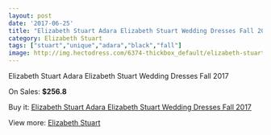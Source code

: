 ```yaml
---
layout: post
date: '2017-06-25'
title: "Elizabeth Stuart Adara Elizabeth Stuart Wedding Dresses Fall 2017"
category: Elizabeth Stuart
tags: ["stuart","unique","adara","black","fall"]
image: http://img.hectodress.com/6374-thickbox_default/elizabeth-stuart-adara-elizabeth-stuart-wedding-dresses-fall-2013.jpg
---
```

Elizabeth Stuart Adara Elizabeth Stuart Wedding Dresses Fall 2017

On Sales: **$256.8**
<a href="https://www.hectodress.com/elizabeth-stuart/3182-elizabeth-stuart-adara-elizabeth-stuart-wedding-dresses-fall-2013.html"><amp-img layout="responsive" width="600" height="600" src="//img.hectodress.com/6374-thickbox_default/elizabeth-stuart-adara-elizabeth-stuart-wedding-dresses-fall-2013.jpg" alt="Elizabeth Stuart Adara Elizabeth Stuart Wedding Dresses Fall 2017 0" /></a>

Buy it: [Elizabeth Stuart Adara Elizabeth Stuart Wedding Dresses Fall 2017](https://www.hectodress.com/elizabeth-stuart/3182-elizabeth-stuart-adara-elizabeth-stuart-wedding-dresses-fall-2013.html "Elizabeth Stuart Adara Elizabeth Stuart Wedding Dresses Fall 2017")

View more: [Elizabeth Stuart](https://www.hectodress.com/54-elizabeth-stuart "Elizabeth Stuart")
